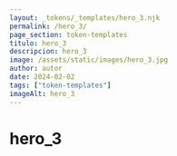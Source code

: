 ```yaml
---
layout: _tokens/_templates/hero_3.njk
permalink: /hero_3/
page_section: token-templates
titulo: hero_3
descripcion: hero_3
image: /assets/static/images/hero_3.jpg
author: autor
date: 2024-02-02 
tags: ["token-templates"]
imageAlt: hero_3
---
```

# hero_3

